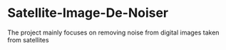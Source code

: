 # Satellite-Image-De-Noiser
The project mainly focuses on removing noise from digital images taken from satellites 
